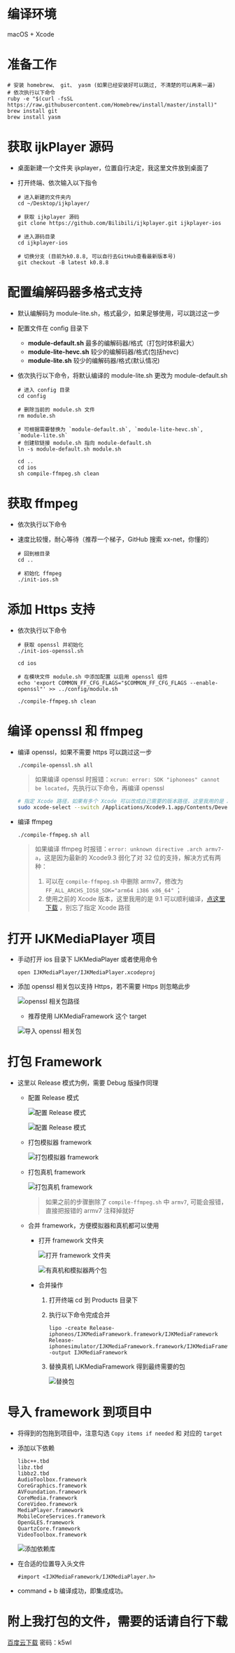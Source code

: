 # 编译环境

  macOS + Xcode

# 准备工作

  ```shell
  # 安装 homebrew、 git、 yasm (如果已经安装好可以跳过, 不清楚的可以再来一遍)
  # 依次执行以下命令
  ruby -e "$(curl -fsSL https://raw.githubusercontent.com/Homebrew/install/master/install)"
  brew install git
  brew install yasm
  ```

# 获取 ijkPlayer 源码

  - 桌面新建一个文件夹 ijkplayer，位置自行决定，我这里文件放到桌面了

  - 打开终端、依次输入以下指令

    ```shell
    # 进入新建的文件夹内
    cd ~/Desktop/ijkplayer/
    
    # 获取 ijkplayer 源码
    git clone https://github.com/Bilibili/ijkplayer.git ijkplayer-ios
    
    # 进入源码目录
    cd ijkplayer-ios
    
    # 切换分支 (目前为k0.8.8, 可以自行去GitHub查看最新版本号)
    git checkout -B latest k0.8.8
    ```

# 配置编解码器多格式支持

  - 默认编解码为 module-lite.sh，格式最少，如果足够使用，可以跳过这一步

  - 配置文件在 config 目录下
    - **module-default.sh** 最多的编解码器/格式（打包时体积最大）
    - **module-lite-hevc.sh** 较少的编解码器/格式(包括hevc)
    - **module-lite.sh** 较少的编解码器/格式(默认情况)

  - 依次执行以下命令，将默认编译的 module-lite.sh 更改为 module-default.sh

    ```shell
    # 进入 config 目录
    cd config
    
    # 删除当前的 module.sh 文件
    rm module.sh
    
    # 可根据需要替换为 `module-default.sh`, `module-lite-hevc.sh`, `module-lite.sh`
    # 创建软链接 module.sh 指向 module-default.sh
    ln -s module-default.sh module.sh
    
    cd ..
    cd ios
    sh compile-ffmpeg.sh clean
    ```

# 获取 ffmpeg

  - 依次执行以下命令

  - 速度比较慢，耐心等待（推荐一个梯子，GitHub 搜索 xx-net，你懂的）

    ```shell
    # 回到根目录
    cd ..
    
    # 初始化 ffmpeg
    ./init-ios.sh
    ```

# 添加 Https 支持

  - 依次执行以下命令

    ```shell
    # 获取 openssl 并初始化
    ./init-ios-openssl.sh
    
    cd ios
    
    # 在模块文件 module.sh 中添加配置 以启用 openssl 组件
    echo 'export COMMON_FF_CFG_FLAGS="$COMMON_FF_CFG_FLAGS --enable-openssl"' >> ../config/module.sh
    
    ./compile-ffmpeg.sh clean
    ```

# 编译 openssl 和 ffmpeg

  - 编译 openssl，如果不需要 https 可以跳过这一步

    ```shell
    ./compile-openssl.sh all
    ```

    > 如果编译 openssl 时报错：`xcrun: error: SDK "iphoneos" cannot be located`，先执行以下命令，再编译 openssl

    ```sh
    # 指定 Xcode 路径，如果有多个 Xcode 可以改成自己需要的版本路径，这里我用的是 Xcode9.1
    sudo xcode-select --switch /Applications/Xcode9.1.app/Contents/Developer/
    ```

  - 编译 ffmpeg

    ```shell
    ./compile-ffmpeg.sh all
    ```

    > 如果编译 ffmpeg 时报错：`error: unknown directive .arch armv7-a`，这是因为最新的 Xcode9.3 弱化了对 32 位的支持，解决方式有两种：
    >
    > 1. 可以在 `compile-ffmpeg.sh` 中删除 armv7，修改为 `FF_ALL_ARCHS_IOS8_SDK="arm64 i386 x86_64"` ；
    > 2. 使用之前的 Xcode 版本，这里我用的是 9.1 可以顺利编译，[点这里下载](https://developer.apple.com/download/more/) ，别忘了指定 Xcode 路径

# 打开 IJKMediaPlayer 项目

  - 手动打开 ios 目录下 IJKMediaPlayer 或者使用命令

    ```shell
    open IJKMediaPlayer/IJKMediaPlayer.xcodeproj
    ```

  - 添加 openssl 相关包以支持 Https，若不需要 Https 则忽略此步

    ![openssl 相关包路径](https://upload-images.jianshu.io/upload_images/2997426-2f7b85c38646b5c5.jpg)

    - 推荐使用 IJKMediaFramework 这个 target

    ![导入 openssl 相关包](https://upload-images.jianshu.io/upload_images/2997426-43b73ac575dafaa7.png)

# 打包 Framework

  - 这里以 Release 模式为例，需要 Debug 版操作同理

    - 配置 Release 模式

      ![配置 Release 模式](https://upload-images.jianshu.io/upload_images/2997426-c9a08581a196827b.png)

      ![配置 Release 模式](https://upload-images.jianshu.io/upload_images/2997426-d62b195054e6fcf0.png)

    - 打包模拟器 framework

      ![打包模拟器 framework](https://upload-images.jianshu.io/upload_images/2997426-b384ffb04731c1e5.png)

    - 打包真机 framework

      ![打包真机 framework](https://upload-images.jianshu.io/upload_images/2997426-e77c90a10f4a0e79.png)

      > 如果之前的步骤删除了 `compile-ffmpeg.sh` 中 `armv7`, 可能会报错，直接把报错的 armv7 注释掉就好

    - 合并 framework，方便模拟器和真机都可以使用

      - 打开 framework 文件夹

        ![打开 framework 文件夹](https://upload-images.jianshu.io/upload_images/2997426-bf091a49508ede88.png)

        ![有真机和模拟器两个包](https://upload-images.jianshu.io/upload_images/2997426-acbd0a3023defdb4.png)

      - 合并操作

        1. 打开终端 cd 到 Products 目录下

        2. 执行以下命令完成合并

           ```shell
           lipo -create Release-iphoneos/IJKMediaFramework.framework/IJKMediaFramework Release-iphonesimulator/IJKMediaFramework.framework/IJKMediaFramework -output IJKMediaFramework
           ```

        3. 替换真机 IJKMediaFramework 得到最终需要的包

           ![替换包](https://upload-images.jianshu.io/upload_images/2997426-2fccb9979d87ba73.png)

# 导入 framework 到项目中

  - 将得到的包拖到项目中，注意勾选 `Copy items if needed` 和 对应的 `target`

  - 添加以下依赖

    ```shell
    libc++.tbd
    libz.tbd
    libbz2.tbd
    AudioToolbox.framework
    CoreGraphics.framework
    AVFoundation.framework
    CoreMedia.framework
    CoreVideo.framework
    MediaPlayer.framework
    MobileCoreServices.framework
    OpenGLES.framework
    QuartzCore.framework
    VideoToolbox.framework
    ```

       ![添加依赖库](https://upload-images.jianshu.io/upload_images/2997426-70f9d2b0ed9e1266.png)

  - 在合适的位置导入头文件

    ```shell
    #import <IJKMediaFramework/IJKMediaPlayer.h>
    ```

  - command + b 编译成功，即集成成功。

# 附上我打包的文件，需要的话请自行下载

[百度云下载](https://pan.baidu.com/s/1HZMJlzfw6roP6hnjGpehjA) 密码：k5wl

